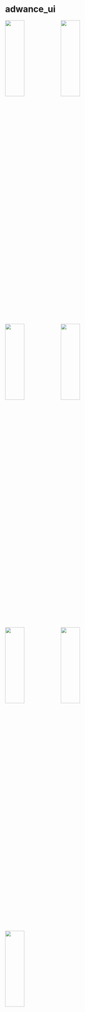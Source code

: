 # adwance_ui
<p>
  <img src = "https://github.com/user-attachments/assets/299f276a-c7bd-4888-bdce-0f409ff9dc8a" height = 25% width = 35%>
  <img src = "https://github.com/user-attachments/assets/e2b842d7-17bc-4ec4-8537-bd44970da341" height = 25% width = 35%>
    <img src = "https://github.com/user-attachments/assets/fe2cd613-c8f1-4105-8369-a30cd24e1744" height = 25% width = 35%>
  <img src = "https://github.com/user-attachments/assets/2f228726-c868-472e-8498-443cf6a20ac0" height = 25% width = 35%>
  <img src = "https://github.com/user-attachments/assets/6e9130be-9efa-43d9-99fb-1b415b022ef4" height = 25% width = 35%>
  <img src = "https://github.com/user-attachments/assets/2922b33b-5800-4788-aaab-9b6ceb538e53" height = 25% width = 35%>
    <img src = "https://github.com/user-attachments/assets/d85d7840-f07d-408c-9360-8d0bfaab66e6" height = 25% width = 35%>

</p>


